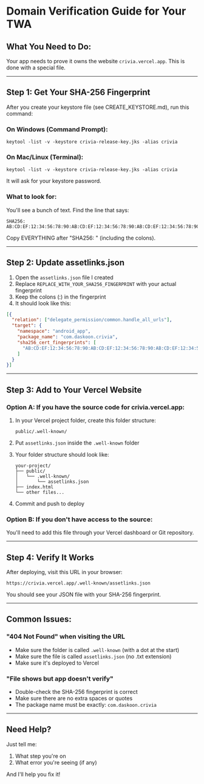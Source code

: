 # Domain Verification Guide for Your TWA

## What You Need to Do:

Your app needs to prove it owns the website `crivia.vercel.app`. This is done with a special file.

---

## Step 1: Get Your SHA-256 Fingerprint

After you create your keystore file (see CREATE_KEYSTORE.md), run this command:

### On Windows (Command Prompt):
```
keytool -list -v -keystore crivia-release-key.jks -alias crivia
```

### On Mac/Linux (Terminal):
```
keytool -list -v -keystore crivia-release-key.jks -alias crivia
```

It will ask for your keystore password.

### What to look for:
You'll see a bunch of text. Find the line that says:
```
SHA256: AB:CD:EF:12:34:56:78:90:AB:CD:EF:12:34:56:78:90:AB:CD:EF:12:34:56:78:90:AB:CD:EF:12:34:56
```

Copy EVERYTHING after "SHA256: " (including the colons).

---

## Step 2: Update assetlinks.json

1. Open the `assetlinks.json` file I created
2. Replace `REPLACE_WITH_YOUR_SHA256_FINGERPRINT` with your actual fingerprint
3. Keep the colons (:) in the fingerprint
4. It should look like this:

```json
[{
  "relation": ["delegate_permission/common.handle_all_urls"],
  "target": {
    "namespace": "android_app",
    "package_name": "com.daskoon.crivia",
    "sha256_cert_fingerprints": [
      "AB:CD:EF:12:34:56:78:90:AB:CD:EF:12:34:56:78:90:AB:CD:EF:12:34:56:78:90:AB:CD:EF:12:34:56"
    ]
  }
}]
```

---

## Step 3: Add to Your Vercel Website

### Option A: If you have the source code for crivia.vercel.app:

1. In your Vercel project folder, create this folder structure:
   ```
   public/.well-known/
   ```

2. Put `assetlinks.json` inside the `.well-known` folder

3. Your folder structure should look like:
   ```
   your-project/
   ├── public/
   │   └── .well-known/
   │       └── assetlinks.json
   ├── index.html
   └── other files...
   ```

4. Commit and push to deploy

### Option B: If you don't have access to the source:

You'll need to add this file through your Vercel dashboard or Git repository.

---

## Step 4: Verify It Works

After deploying, visit this URL in your browser:
```
https://crivia.vercel.app/.well-known/assetlinks.json
```

You should see your JSON file with your SHA-256 fingerprint.

---

## Common Issues:

### "404 Not Found" when visiting the URL
- Make sure the folder is called `.well-known` (with a dot at the start)
- Make sure the file is called `assetlinks.json` (no .txt extension)
- Make sure it's deployed to Vercel

### "File shows but app doesn't verify"
- Double-check the SHA-256 fingerprint is correct
- Make sure there are no extra spaces or quotes
- The package name must be exactly: `com.daskoon.crivia`

---

## Need Help?

Just tell me:
1. What step you're on
2. What error you're seeing (if any)

And I'll help you fix it!
